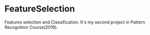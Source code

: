# FeatureSelection
Features selection and Classification.
It's my second project in Pattern Recognition Course(2019).
